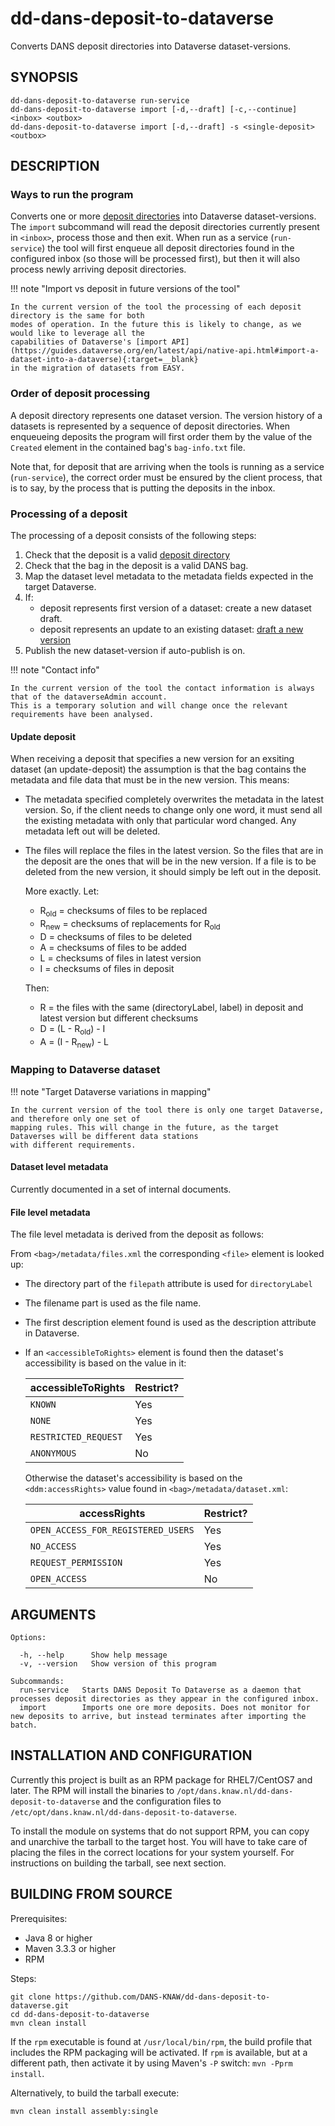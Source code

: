 dd-dans-deposit-to-dataverse
============================
Converts DANS deposit directories into Dataverse dataset-versions.

SYNOPSIS
--------

    dd-dans-deposit-to-dataverse run-service
    dd-dans-deposit-to-dataverse import [-d,--draft] [-c,--continue] <inbox> <outbox>
    dd-dans-deposit-to-dataverse import [-d,--draft] -s <single-deposit> <outbox>

DESCRIPTION
-----------
### Ways to run the program
Converts one or more [deposit directories](deposit-directory.md) into Dataverse dataset-versions. 
The `import` subcommand will read the deposit directories currently present in `<inbox>`, process those 
and then exit. When run as a service (`run-service`) the tool will first enqueue all deposit directories 
found in the configured inbox (so those will be processed first), but then it will also process newly 
arriving deposit directories. 

!!! note "Import vs deposit in future versions of the tool" 
        
    In the current version of the tool the processing of each deposit directory is the same for both
    modes of operation. In the future this is likely to change, as we would like to leverage all the
    capabilities of Dataverse's [import API](https://guides.dataverse.org/en/latest/api/native-api.html#import-a-dataset-into-a-dataverse){:target=__blank}
    in the migration of datasets from EASY.

### Order of deposit processing
A deposit directory represents one dataset version. The version history of a datasets is represented
by a sequence of deposit directories. When enqueueing deposits the program will first order them by the 
value of the `Created` element in the contained bag's `bag-info.txt` file.

Note that, for deposit that are arriving when the tools is running as a service (`run-service`), the 
correct order must be ensured by the client process, that is to say, by the process that is putting the
deposits in the inbox.  

### Processing of a deposit
The processing of a deposit consists of the following steps:

1. Check that the deposit is a valid [deposit directory](deposit-directory.md)
2. Check that the bag in the deposit is a valid DANS bag.
3. Map the dataset level metadata to the metadata fields expected in the target Dataverse.
4. If:
    * deposit represents first version of a dataset: create a new dataset draft.
    * deposit represents an update to an existing dataset: [draft a new version](#update-deposit)  
5. Publish the new dataset-version if auto-publish is on.

!!! note "Contact info"

    In the current version of the tool the contact information is always that of the dataverseAdmin account.
    This is a temporary solution and will change once the relevant requirements have been analysed.

#### Update deposit
When receiving a deposit that specifies a new version for an exsiting dataset (an update-deposit) the assumption
is that the bag contains the metadata and file data that must be in the new version. This means:

* The metadata specified completely overwrites the metadata in the latest version. So, if the client needs to
  change only one word, it must send all the existing metadata with only that particular word changed. Any 
  metadata left out will be deleted.
* The files will replace the files in the latest version. So the files that are in the deposit are the ones
  that will be in the new version. If a file is to be deleted from the new version, it should simply be left
  out in the deposit.
  
  More exactly. Let:
  
  * R<sub>old</sub> = checksums of files to be replaced
  * R<sub>new</sub> = checksums of replacements for R<sub>old</sub>
  * D = checksums of files to be deleted
  * A = checksums of files to be added
  * L = checksums of files in latest version
  * I = checksums of files in deposit
    
  Then:

  * R = the files with the same (directoryLabel, label) in deposit and latest version but different checksums
  * D = (L - R<sub>old</sub>) - I 
  * A = (I - R<sub>new</sub>) - L 
    
### Mapping to Dataverse dataset

!!! note "Target Dataverse variations in mapping"

    In the current version of the tool there is only one target Dataverse, and therefore only one set of
    mapping rules. This will change in the future, as the target Dataverses will be different data stations   
    with different requirements.

#### Dataset level metadata
Currently documented in a set of internal documents.

#### File level metadata
The file level metadata is derived from the deposit as follows:

From `<bag>/metadata/files.xml` the corresponding `<file>` element is looked up:
  
  * The directory part of the `filepath` attribute is used for `directoryLabel`
  * The filename part is used as the file name.
  * The first description element found is used as the description attribute in Dataverse.
  * If an `<accessibleToRights>` element is found then the dataset's accessibility is based on
    the value in it:

    accessibleToRights  | Restrict?
    --------------------|---------------------------------
    `KNOWN`             |  Yes
    `NONE`              |  Yes
    `RESTRICTED_REQUEST`|  Yes
    `ANONYMOUS`         |  No

    Otherwise the dataset's accessibility is based on the `<ddm:accessRights>` value found in
    `<bag>/metadata/dataset.xml`: 

    accessRights        | Restrict?
    --------------------|---------------------------------
    `OPEN_ACCESS_FOR_REGISTERED_USERS`|  Yes
    `NO_ACCESS`              |  Yes
    `REQUEST_PERMISSION`     |  Yes
    `OPEN_ACCESS`            |  No

ARGUMENTS
---------

    Options:
    
      -h, --help      Show help message
      -v, --version   Show version of this program
    
    Subcommands:
      run-service   Starts DANS Deposit To Dataverse as a daemon that processes deposit directories as they appear in the configured inbox.
      import        Imports one ore more deposits. Does not monitor for new deposits to arrive, but instead terminates after importing the batch.

INSTALLATION AND CONFIGURATION
------------------------------
Currently this project is built as an RPM package for RHEL7/CentOS7 and later. The RPM will install the binaries to
`/opt/dans.knaw.nl/dd-dans-deposit-to-dataverse` and the configuration files to `/etc/opt/dans.knaw.nl/dd-dans-deposit-to-dataverse`.

To install the module on systems that do not support RPM, you can copy and unarchive the tarball to the target host.
You will have to take care of placing the files in the correct locations for your system yourself. For instructions
on building the tarball, see next section.

BUILDING FROM SOURCE
--------------------
Prerequisites:

* Java 8 or higher
* Maven 3.3.3 or higher
* RPM

Steps:

    git clone https://github.com/DANS-KNAW/dd-dans-deposit-to-dataverse.git
    cd dd-dans-deposit-to-dataverse 
    mvn clean install

If the `rpm` executable is found at `/usr/local/bin/rpm`, the build profile that includes the RPM
packaging will be activated. If `rpm` is available, but at a different path, then activate it by using
Maven's `-P` switch: `mvn -Pprm install`.

Alternatively, to build the tarball execute:

    mvn clean install assembly:single
